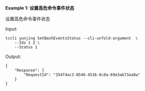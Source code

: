 **Example 1: 设置高危命令事件状态**

设置高危命令事件状态

Input: 

```
tccli yunjing SetBashEventsStatus --cli-unfold-argument  \
    --Ids 1 2 \
    --Status 1
```

Output: 
```
{
    "Response": {
        "RequestId": "354f4ac3-8546-4516-8c8a-69e3ab73aa8a"
    }
}
```

